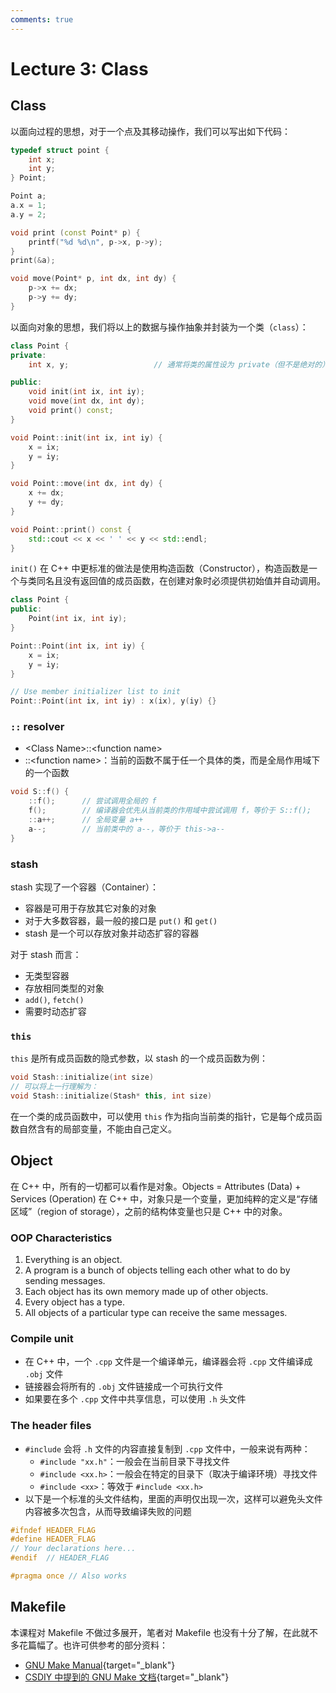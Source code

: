 ```yaml
---
comments: true
---
```


# Lecture 3: Class

## Class

以面向过程的思想，对于一个点及其移动操作，我们可以写出如下代码：  

```cpp
typedef struct point {
    int x;
    int y;
} Point;

Point a;
a.x = 1;
a.y = 2;

void print (const Point* p) {
    printf("%d %d\n", p->x, p->y);
}
print(&a);

void move(Point* p, int dx, int dy) {
    p->x += dx;
    p->y += dy;
}
```

以面向对象的思想，我们将以上的数据与操作抽象并封装为一个类（`class`）：

```cpp
class Point {
private:
    int x, y;                   // 通常将类的属性设为 private（但不是绝对的）

public:
    void init(int ix, int iy);
    void move(int dx, int dy);
    void print() const;
}

void Point::init(int ix, int iy) {
    x = ix;
    y = iy;
}

void Point::move(int dx, int dy) {
    x += dx;
    y += dy;
}

void Point::print() const {
    std::cout << x << ' ' << y << std::endl;
}
```

`init()` 在 C++ 中更标准的做法是使用构造函数（Constructor），构造函数是一个与类同名且没有返回值的成员函数，在创建对象时必须提供初始值并自动调用。

```cpp
class Point {
public:
    Point(int ix, int iy);
}

Point::Point(int ix, int iy) {
    x = ix;
    y = iy;
}

// Use member initializer list to init
Point::Point(int ix, int iy) : x(ix), y(iy) {}
```

### `::` resolver

- <Class Name\>::<function name\>
- ::<function name\>：当前的函数不属于任一个具体的类，而是全局作用域下的一个函数

```cpp
void S::f() {
    ::f();      // 尝试调用全局的 f
    f();        // 编译器会优先从当前类的作用域中尝试调用 f，等价于 S::f();
    ::a++;      // 全局变量 a++
    a--;        // 当前类中的 a--，等价于 this->a--
}
```

### stash

stash 实现了一个容器（Container）：

- 容器是可用于存放其它对象的对象
- 对于大多数容器，最一般的接口是 `put()` 和 `get()`
- stash 是一个可以存放对象并动态扩容的容器

对于 stash 而言：

- 无类型容器
- 存放相同类型的对象
- `add()`, `fetch()`
- 需要时动态扩容

### `this`

`this` 是所有成员函数的隐式参数，以 stash 的一个成员函数为例：

```cpp
void Stash::initialize(int size)
// 可以将上一行理解为：
void Stash::initialize(Stash* this, int size)
```

在一个类的成员函数中，可以使用 `this` 作为指向当前类的指针，它是每个成员函数自然含有的局部变量，不能由自己定义。  

## Object

在 C++ 中，所有的一切都可以看作是对象。Objects = Attributes (Data) + Services (Operation) 在 C++ 中，对象只是一个变量，更加纯粹的定义是“存储区域”（region of storage），之前的结构体变量也只是 C++ 中的对象。

### OOP Characteristics

1. Everything is an object.
2. A program is a bunch of objects telling each other what to do by sending messages.
3. Each object has its own memory made up of other objects.
4. Every object has a type.
5. All objects of a particular type can receive the same messages.

### Compile unit

- 在 C++ 中，一个 `.cpp` 文件是一个编译单元，编译器会将 `.cpp` 文件编译成 `.obj` 文件
- 链接器会将所有的 `.obj` 文件链接成一个可执行文件
- 如果要在多个 `.cpp` 文件中共享信息，可以使用 `.h` 头文件

### The header files

- `#include` 会将 `.h` 文件的内容直接复制到 `.cpp` 文件中，一般来说有两种：
    - `#include "xx.h"`：一般会在当前目录下寻找文件
    - `#include <xx.h>`：一般会在特定的目录下（取决于编译环境）寻找文件
    - `#include <xx>`：等效于 `#include <xx.h>`
- 以下是一个标准的头文件结构，里面的声明仅出现一次，这样可以避免头文件内容被多次包含，从而导致编译失败的问题

```cpp
#ifndef HEADER_FLAG
#define HEADER_FLAG
// Your declarations here...
#endif  // HEADER_FLAG

#pragma once // Also works
```

## Makefile

本课程对 Makefile 不做过多展开，笔者对 Makefile 也没有十分了解，在此就不多花篇幅了。也许可供参考的部分资料：

<!-- - [Makefile Tutorial](https://makefiletutorial.com/){target="_blank"}
- [Makefile 教程（上面网站的中文翻译）](https://gavinliu6.github.io/Makefile-Tutorial-zh-CN/#/){target="_blank"} -->
- [GNU Make Manual](https://www.gnu.org/software/make/manual/make.html){target="_blank"}  
- [CSDIY 中提到的 GNU Make 文档](https://seisman.github.io/how-to-write-makefile/overview.html){target="_blank"}  